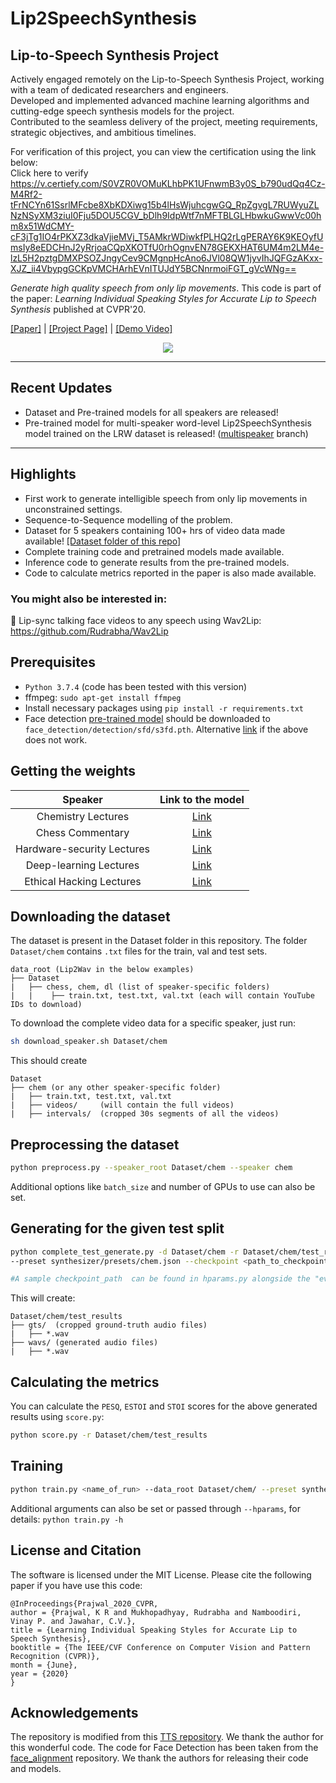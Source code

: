 # Lip2SpeechSynthesis

## Lip-to-Speech Synthesis Project
Actively engaged remotely on the Lip-to-Speech Synthesis Project, working with a team of dedicated researchers and engineers. <br> 
Developed and implemented advanced machine learning algorithms and cutting-edge speech synthesis models for the project. <br> 
Contributed to the seamless delivery of the project, meeting requirements, strategic objectives, and ambitious timelines. <br>

For verification of this project, you can view the certification using the link below: <br> Click here to verify
https://v.certiefy.com/S0VZR0VOMuKLhbPK1UFnwmB3y0S_b790udQq4Cz-M4Rf2-tFrNCYn61SsrlMFcbe8XbKDXiwg15b4lHsWjuhcgwGQ_RpZgvgL7RUWyuZLNzNSyXM3ziuI0Fju5DOU5CGV_bDlh9IdpWtf7nMFTBLGLHbwkuGwwVc00hm8x51WdCMY-cF3jTg1IO4rPKXZ3dkaVjieMVj_T5AMkrWDiwkfPLHQ2rLgPERAY6K9KEOyfUmsIy8eEDCHnJ2yRrjoaCQpXKOTfU0rhOgnvEN78GEKXHAT6UM4m2LM4e-lzL5H2pztgDMXPSOZJngyCev9CMgnpHcAno6JVl08QW1jyvIhJQFGzAKxx-XJZ_ii4VbypgGCKpVMCHArhEVnITUJdY5BCNnrmoiFGT_gVcWNg==


*Generate high quality speech from only lip movements*. This code is part of the paper: _Learning Individual Speaking Styles for Accurate Lip to Speech Synthesis_ published at CVPR'20.

[[Paper]](https://openaccess.thecvf.com/content_CVPR_2020/papers/Prajwal_Learning_Individual_Speaking_Styles_for_Accurate_Lip_to_Speech_Synthesis_CVPR_2020_paper.pdf) | [[Project Page]](http://cvit.iiit.ac.in/research/projects/cvit-projects/speaking-by-observing-lip-movements) | [[Demo Video]](https://www.youtube.com/watch?v=HziA-jmlk_4)
 <p align="center">
  <img src="images/banner.gif"/></p>

----------
Recent Updates
----------
- Dataset and Pre-trained models for all speakers are released!
- Pre-trained model for multi-speaker word-level Lip2SpeechSynthesis model trained on the LRW dataset is released! ([multispeaker](https://github.com/Rudrabha/Lip2Wav/tree/multispeaker) branch)


----------
Highlights
----------
 - First work to generate intelligible speech from only lip movements in unconstrained settings.
 - Sequence-to-Sequence modelling of the problem.
 - Dataset for 5 speakers containing 100+ hrs of video data made available! [[Dataset folder of this repo]](https://github.com/Rudrabha/Lip2Wav/tree/master/Dataset) 
 - Complete training code and pretrained models made available.
 - Inference code to generate results from the pre-trained models.
 - Code to calculate metrics reported in the paper is also made available.

### You might also be interested in:
:tada: Lip-sync talking face videos to any speech using Wav2Lip: https://github.com/Rudrabha/Wav2Lip

Prerequisites
-------------
- `Python 3.7.4` (code has been tested with this version)
- ffmpeg: `sudo apt-get install ffmpeg`
- Install necessary packages using `pip install -r requirements.txt`
- Face detection [pre-trained model](https://www.adrianbulat.com/downloads/python-fan/s3fd-619a316812.pth) should be downloaded to `face_detection/detection/sfd/s3fd.pth`. Alternative [link](https://iiitaphyd-my.sharepoint.com/:u:/g/personal/prajwal_k_research_iiit_ac_in/EZsy6qWuivtDnANIG73iHjIBjMSoojcIV0NULXV-yiuiIg?e=qTasa8) if the above does not work.

Getting the weights
----------
| Speaker  | Link to the model |
| :-------------: | :---------------: |
| Chemistry Lectures  | [Link](https://iiitaphyd-my.sharepoint.com/:f:/g/personal/radrabha_m_research_iiit_ac_in/EgQbOxQI5UBDg3Atmobk834BgMaJBQqeEIvJMu-t7x0sOQ?e=qAYkG1)  |
| Chess Commentary  | [Link](https://iiitaphyd-my.sharepoint.com/:f:/g/personal/radrabha_m_research_iiit_ac_in/EsvTmlPa6ddLq7IE6s-WcAcBGQEL2UvMrXnoKIVCXcHcZg?e=41KJvA)  |
| Hardware-security Lectures  | [Link](https://iiitaphyd-my.sharepoint.com/:f:/g/personal/radrabha_m_research_iiit_ac_in/EhJ1YHZ18zJKgsEHzg1umbIBKRNdhbkqp54oQwuaqrBtEA?e=gw6f0y)  |
| Deep-learning Lectures  | [Link](https://iiitaphyd-my.sharepoint.com/:f:/g/personal/radrabha_m_research_iiit_ac_in/Em8SFMi6YcdIjtnNJmG_UEcBsdT4PqvYUAwFilNmtqOQ1A?e=E7hMG2)  |
| Ethical Hacking Lectures  | [Link](https://iiitaphyd-my.sharepoint.com/:f:/g/personal/radrabha_m_research_iiit_ac_in/Ej18WzVpzTtAvPu1HbnhVAMB7tKqqMVwdYJ5A3aYoDhtWw?e=FCvtR9)  |


Downloading the dataset
----------

<!--If you would like to train/test on our Lip2Wav dataset, download it from our [project page](http://cvit.iiit.ac.in/research/projects/cvit-projects/speaking-by-observing-lip-movements). The download will be a small zip file with several `.csv` files containing the YouTube IDs of the videos to create the dataset for each speaker. Assuming the zip file is extracted as follows:-->
The dataset is present in the Dataset folder in this repository. The folder `Dataset/chem` contains `.txt` files for the train, val and test sets.

```
data_root (Lip2Wav in the below examples)
├── Dataset
|	├── chess, chem, dl (list of speaker-specific folders)
|	|    ├── train.txt, test.txt, val.txt (each will contain YouTube IDs to download)
```

To download the complete video data for a specific speaker, just run:

```bash
sh download_speaker.sh Dataset/chem
```

This should create

```
Dataset
├── chem (or any other speaker-specific folder)
|	├── train.txt, test.txt, val.txt
|	├── videos/		(will contain the full videos)
|	├── intervals/	(cropped 30s segments of all the videos) 
```


Preprocessing the dataset
----------
```bash
python preprocess.py --speaker_root Dataset/chem --speaker chem
```

Additional options like `batch_size` and number of GPUs to use can also be set.


Generating for the given test split
----------
```bash
python complete_test_generate.py -d Dataset/chem -r Dataset/chem/test_results \
--preset synthesizer/presets/chem.json --checkpoint <path_to_checkpoint>

#A sample checkpoint_path  can be found in hparams.py alongside the "eval_ckpt" param.
```

This will create:
```
Dataset/chem/test_results
├── gts/  (cropped ground-truth audio files)
|	├── *.wav
├── wavs/ (generated audio files)
|	├── *.wav
```

Calculating the metrics
----------
You can calculate the `PESQ`, `ESTOI` and `STOI` scores for the above generated results using `score.py`:
```bash
python score.py -r Dataset/chem/test_results
```

Training
----------
```bash
python train.py <name_of_run> --data_root Dataset/chem/ --preset synthesizer/presets/chem.json
```
Additional arguments can also be set or passed through `--hparams`, for details: `python train.py -h`


License and Citation
----------
The software is licensed under the MIT License. Please cite the following paper if you have use this code:
```
@InProceedings{Prajwal_2020_CVPR,
author = {Prajwal, K R and Mukhopadhyay, Rudrabha and Namboodiri, Vinay P. and Jawahar, C.V.},
title = {Learning Individual Speaking Styles for Accurate Lip to Speech Synthesis},
booktitle = {The IEEE/CVF Conference on Computer Vision and Pattern Recognition (CVPR)},
month = {June},
year = {2020}
}
```


Acknowledgements
----------
The repository is modified from this [TTS repository](https://github.com/CorentinJ/Real-Time-Voice-Cloning). We thank the author for this wonderful code. The code for Face Detection has been taken from the [face_alignment](https://github.com/1adrianb/face-alignment) repository. We thank the authors for releasing their code and models.
